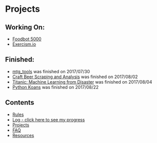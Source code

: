 # Projects
## Working On:
* [Foodbot 5000](https://github.com/Oniwa/foodbot5000)
* [Exercism.io](https://github.com/Oniwa/exercism.io)

## Finished:
* [mtg_tools](https://github.com/Oniwa/mtg_tools) was finished on 2017/07/30
* [Craft Beer Scraping and Analysis](https://github.com/Oniwa/craft_beer_scraping)  was finished on 2017/08/02
* [Titanic: Machine Learning from Disaster](https://github.com/Oniwa/kaggle_titanic) was finished on 2017/08/04
* [Python Koans](https://github.com/Oniwa/python_koans) was finished on 2017/08/22

## Contents
* [Rules](rules.md)
* [Log - click here to see my progress](log.md)
* [Projects](projects.md)
* [FAQ](FAQ.md)
* [Resources](resources.md)